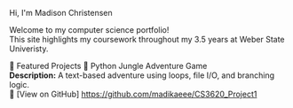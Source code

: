 Hi, I'm Madison Christensen

Welcome to my computer science portfolio!  
This site highlights my coursework throughout my 3.5 years at Weber State Univeristy. 


🚀 Featured Projects
🐍 Python Jungle Adventure Game  
**Description:** A text-based adventure using loops, file I/O, and branching logic.  
🔗 [View on GitHub] https://github.com/madikaeee/CS3620_Project1

